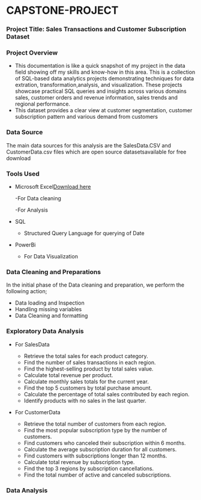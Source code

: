# CAPSTONE-PROJECT

### Project Title: Sales Transactions and Customer Subscription Dataset

### Project Overview
 - This documentation is like a quick snapshot of my project in the data field showing off my skills and know-how in this area.
   This is a collection of SQL-based data analytics projects demonstrating techniques for data extration, transformation,analysis, and visualization.
   These projects showcase practical SQL queries and insights across various domains sales, customer orders and revenue information, sales trends and regional performance.
 - This dataset provides a clear view at customer segmentation, customer subscription pattern and various demand from customers

### Data Source
The main data sources for this analysis are the SalesData.CSV and CustomerData.csv files which are open source datasetsavailable for free download

### Tools Used
 - Microsoft Excel[Download here](https://www.microsoft.com)
   
    -For Data cleaning
   
    -For Analysis
   
 - SQL
   - Structured Query Language for querying of Date
     
 - PowerBi
   - For Data Visualization

### Data Cleaning and Preparations
In the initial phase of the Data cleaning and preparation, we perform the following action;

 - Data loading and Inspection
 - Handling missing variables
 - Data Cleaning and formatting

### Exploratory Data Analysis 
 - For SalesData
    - Retrieve the total sales for each product category.
    - Find the number of sales transactions in each region.
    - Find the highest-selling product by total sales value.
    - Calculate total revenue per product.
    - Calculate monthly sales totals for the current year.
    - Find the top 5 customers by total purchase amount.
    - Calculate the percentage of total sales contributed by each region.
    - Identify products with no sales in the last quarter.
      
- For CustomerData
   - Retrieve the total number of customers from each region.
   - Find the most popular subscription type by the number of customers.
   - Find customers who canceled their subscription within 6 months.
   - Calculate the average subscription duration for all customers.
   - Find customers with subscriptions longer than 12 months.
   - Calculate total revenue by subscription type.
   - Find the top 3 regions by subscription cancellations.
   - Find the total number of active and canceled subscriptions.
 
 ### Data Analysis
 
